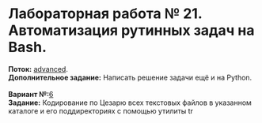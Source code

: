 ﻿# Лабораторная работа № 21. Автоматизация рутинных задач на Bash.
**Поток:** <ins>advanced</ins>.</br>**Дополнительное задание:** Написать решение задачи ещё и на Python.</br></br>**Вариант №:**<ins>6</ins></br>**Задание:** Кодирование по Цезарю всех текстовых файлов в указанном каталоге и его поддиректориях с помощью утилиты tr
